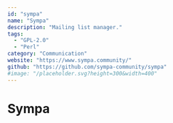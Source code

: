 ```yaml
---
id: "sympa"
name: "Sympa"
description: "Mailing list manager."
tags:
  - "GPL-2.0"
  - "Perl"
category: "Communication"
website: "https://www.sympa.community/"
github: "https://github.com/sympa-community/sympa"
#image: "/placeholder.svg?height=300&width=400"
---
```


# Sympa

